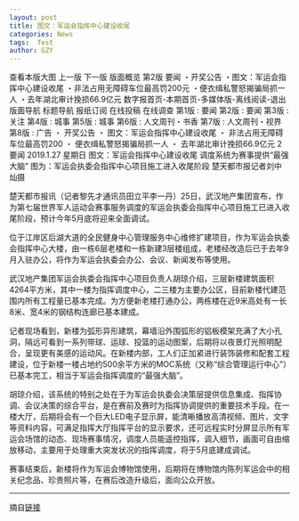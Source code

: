 ```yaml
---
layout: post
title: 图文：军运会指挥中心建设收尾
categories: News
tags:  Test
author: GZY
---
```


查看本版大图 上一版 下一版 版面概览 第2版 要闻 ・开奖公告 ・图文：军运会指挥中心建设收尾 ・非法占用无障碍车位最高罚200元 ・便衣缉私警怒揭骗局抓一人 ・去年湖北审计挽损66.9亿元 数字报首页-本期首页-多媒体版-离线阅读-退出 版面导航 标题导航 报纸订阅 在线投稿 在线调查 第1版 : 要闻 第2版 : 要闻 第3版 : 关注 第4版 : 城事 第5版 : 城事 第6版 : 人文周刊・书香 第7版 : 人文周刊・视界 第8版 : 广告 ・ 开奖公告 ・ 图文：军运会指挥中心建设收尾 ・ 非法占用无障碍车位最高罚200 ・ 便衣缉私警怒揭骗局抓一人 ・ 去年湖北审计挽损66.9亿元 2 要闻 2019.1.27 星期日 图文：军运会指挥中心建设收尾 调度系统为赛事提供“最强大脑” 图为：军运会执委会指挥中心项目施工进入收尾阶段 楚天都市报记者刘中灿摄



楚天都市报讯（记者黎先才通讯员田立平李一丹）25日，武汉地产集团宣布，作为第七届世界军人运动会赛事服务调度的军运会执委会指挥中心项目施工已进入收尾阶段，预计今年5月底将迎来全面调试。

位于江岸区后湖大道的全民健身中心管理服务中心维修扩建项目，作为军运会执委会指挥中心大楼，由一栋6层老楼和一栋新建3层楼组成，老楼经改造后已于去年9月入驻办公，将作为军运会执委会办公、会议、新闻发布等使用。

武汉地产集团军运会执委会指挥中心项目负责人胡琼介绍，三层新楼建筑面积4264平方米，其中一楼为指挥调度中心，二三楼为主要办公区，目前新楼代建范围内所有工程量已基本完成。为方便新老楼打通办公，两栋楼在近9米高处有一长8米、宽4米的钢结构连廊已基本建成。

记者现场看到，新楼为弧形异形建筑，幕墙沿外围弧形的铝板模架充满了大小孔洞，隔远可看到一系列带球、运球、投篮的运动图案，后期将以夜景灯光照明配合，呈现更有美感的运动风。在新楼内部，工人们正加紧进行装饰装修和配套工程建设，位于新楼一楼占地约500余平方米的MOC系统（又称“综合管理运行中心”）已基本完工，相当于军运会指挥调度的“最强大脑”。

胡琼介绍，该系统的特别之处在于为军运会执委会决策层提供信息集成、指挥协调、会议决策的综合平台，是在赛前及赛时为指挥协调提供的重要技术手段。在一楼大厅，后期将会有一个巨大LED电子显示屏，能清晰播放高清视频、图片、文字等资料内容，可满足指挥大厅指挥平台的显示要求，还可远程实时分屏显示所有军运会场馆的动态、现场赛事情况，调度人员能遥控指挥，调入细节，画面可自由缩放移动，主要用于处理重大突发状况的指挥调度，将于5月底建成调试。

赛事结束后，新楼将作为军运会博物馆使用，后期将在博物馆内陈列军运会中的相关纪念品、珍贵照片等，在赛后改造升级后，面向公众开放。







*****

摘自[链接](http://ctdsb.cnhubei.com/HTML/ctdsb/20190127/ctdsb3314200.html)